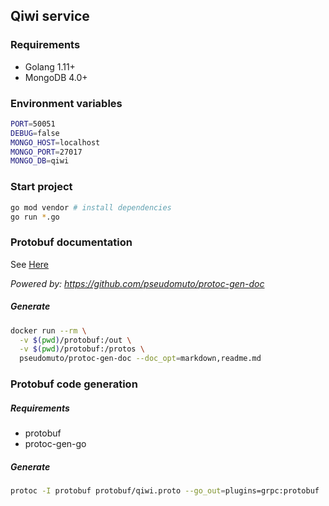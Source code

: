 ## Qiwi service

### Requirements

* Golang 1.11+
* MongoDB 4.0+

### Environment variables
```bash
PORT=50051
DEBUG=false
MONGO_HOST=localhost
MONGO_PORT=27017
MONGO_DB=qiwi
```

### Start project 
```bash
go mod vendor # install dependencies
go run *.go
```

### Protobuf documentation

See [Here](protobuf/readme.md)

*Powered by: https://github.com/pseudomuto/protoc-gen-doc*

##### Generate

```bash
docker run --rm \
  -v $(pwd)/protobuf:/out \
  -v $(pwd)/protobuf:/protos \
  pseudomuto/protoc-gen-doc --doc_opt=markdown,readme.md
```

### Protobuf code generation

##### Requirements
* protobuf
* protoc-gen-go

##### Generate
```bash
protoc -I protobuf protobuf/qiwi.proto --go_out=plugins=grpc:protobuf
``` 
